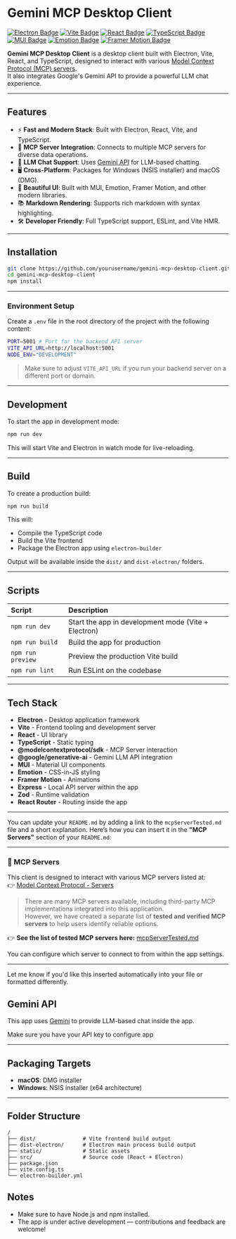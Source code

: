 

# Gemini MCP Desktop Client

<p align="left">
  <a href="https://www.electronjs.org/"><img src="https://img.shields.io/badge/Electron-30.0.1-20232A?style=for-the-badge&logo=Electron&logoColor=61DAFB" alt="Electron Badge" /></a>
  <a href="https://vitejs.dev/"><img src="https://img.shields.io/badge/Vite-5.1.6-646CFF?style=for-the-badge&logo=Vite&logoColor=white" alt="Vite Badge" /></a>
  <a href="https://react.dev/"><img src="https://img.shields.io/badge/React-18.2.0-61DAFB?style=for-the-badge&logo=React&logoColor=black" alt="React Badge" /></a>
  <a href="https://www.typescriptlang.org/"><img src="https://img.shields.io/badge/TypeScript-5.2.2-3178C6?style=for-the-badge&logo=TypeScript&logoColor=white" alt="TypeScript Badge" /></a>
  <a href="https://mui.com/"><img src="https://img.shields.io/badge/MUI-7.0.2-007FFF?style=for-the-badge&logo=mui&logoColor=white" alt="MUI Badge" /></a>
  <a href="https://emotion.sh/docs/introduction"><img src="https://img.shields.io/badge/Emotion-11.14.0-C8658B?style=for-the-badge&logo=emotion&logoColor=white" alt="Emotion Badge" /></a>
  <a href="https://www.framer.com/motion/"><img src="https://img.shields.io/badge/Framer%20Motion-12.7.4-EF0185?style=for-the-badge&logo=framer&logoColor=white" alt="Framer Motion Badge" /></a>
</p>


**Gemini MCP Desktop Client** is a desktop client built with Electron, Vite, React, and TypeScript, designed to interact with various [Model Context Protocol (MCP) servers](https://github.com/modelcontextprotocol/servers).  
It also integrates Google's Gemini API to provide a powerful LLM chat experience.

---

## Features

- ⚡ **Fast and Modern Stack**: Built with Electron, React, Vite, and TypeScript.
- 🔌 **MCP Server Integration**: Connects to multiple MCP servers for diverse data operations.
- 🤖 **LLM Chat Support**: Uses [Gemini API](https://ai.google.dev/gemini-api/docs) for LLM-based chatting.
- 🖥️ **Cross-Platform**: Packages for Windows (NSIS installer) and macOS (DMG).
- 🎨 **Beautiful UI**: Built with MUI, Emotion, Framer Motion, and other modern libraries.
- 📚 **Markdown Rendering**: Supports rich markdown with syntax highlighting.
- 🛠️ **Developer Friendly**: Full TypeScript support, ESLint, and Vite HMR.

---

## Installation

```bash
git clone https://github.com/yourusername/gemini-mcp-desktop-client.git
cd gemini-mcp-desktop-client
npm install
```

---

### Environment Setup

Create a `.env` file in the root directory of the project with the following content:

```bash
PORT=5001 # Port for the backend API server
VITE_API_URL=http://localhost:5001
NODE_ENV="DEVELOPMENT"
```

> Make sure to adjust `VITE_API_URL` if you run your backend server on a different port or domain.

---

## Development

To start the app in development mode:

```bash
npm run dev
```

This will start Vite and Electron in watch mode for live-reloading.

---

## Build

To create a production build:

```bash
npm run build
```

This will:

- Compile the TypeScript code
- Build the Vite frontend
- Package the Electron app using `electron-builder`

Output will be available inside the `dist/` and `dist-electron/` folders.

---

## Scripts

| Script | Description |
| :----- | :---------- |
| `npm run dev` | Start the app in development mode (Vite + Electron) |
| `npm run build` | Build the app for production |
| `npm run preview` | Preview the production Vite build |
| `npm run lint` | Run ESLint on the codebase |

---

## Tech Stack

- **Electron** - Desktop application framework
- **Vite** - Frontend tooling and development server
- **React** - UI library
- **TypeScript** - Static typing
- **@modelcontextprotocol/sdk** - MCP Server interaction
- **@google/generative-ai** - Gemini LLM API integration
- **MUI** - Material UI components
- **Emotion** - CSS-in-JS styling
- **Framer Motion** - Animations
- **Express** - Local API server within the app
- **Zod** - Runtime validation
- **React Router** - Routing inside the app

---
You can update your `README.md` by adding a link to the `mcpServerTested.md` file and a short explanation. Here’s how you can insert it in the **"MCP Servers"** section of your `README.md`:

---

### 📌 MCP Servers

This client is designed to interact with various MCP servers listed at:  
👉 [Model Context Protocol - Servers](https://github.com/modelcontextprotocol/servers)

> There are many MCP servers available, including third-party MCP implementations integrated into this application.  
> However, we have created a separate list of **tested and verified MCP servers** to help users identify reliable options.

👉 **See the list of tested MCP servers here:** [mcpServerTested.md](./mcpServerTested.md)

You can configure which server to connect to from within the app settings.

---

Let me know if you'd like this inserted automatically into your file or formatted differently.

## Gemini API

This app uses [Gemini](https://ai.google.dev/gemini-api/docs) to provide LLM-based chat inside the app.

Make sure you have your API key to configure app

---

## Packaging Targets

- **macOS**: DMG installer
- **Windows**: NSIS installer (x64 architecture)

---

## Folder Structure

```
/
├── dist/               # Vite frontend build output
├── dist-electron/      # Electron main process build output
├── static/             # Static assets
├── src/                # Source code (React + Electron)
├── package.json
├── vite.config.ts
└── electron-builder.yml
```

## Notes

- Make sure to have Node.js and npm installed.
- The app is under active development — contributions and feedback are welcome!

